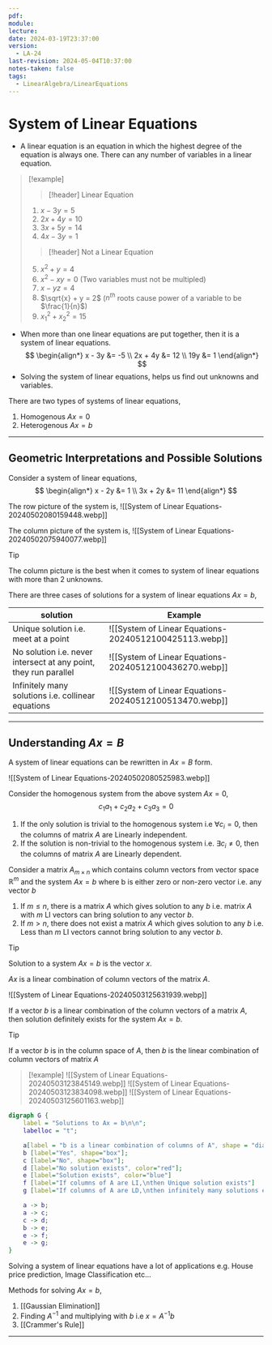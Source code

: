 ```yaml
---
pdf: 
module: 
lecture: 
date: 2024-03-19T23:37:00
version:
  - LA-24
last-revision: 2024-05-04T10:37:00
notes-taken: false
tags:
  - LinearAlgebra/LinearEquations
---
```

# System of Linear Equations

- A linear equation is an equation in which the highest degree of the equation is always one. There can any number of variables in a linear equation.

> [!example] 
> 
>> [!header] Linear Equation
> 1. $x - 3y = 5$
> 2. $2x + 4y = 10$
> 3. $3x + 5y = 14$
> 4. $4x - 3y = 1$
> 
>> [!header] Not a Linear Equation
>
> 5. $x^2 + y = 4$
> 6. $x^2 - xy = 0$ (Two variables must not be multipled)
> 7. $x - yz = 4$
> 8. $\sqrt{x} + y = 2$ ($n^{th}$ roots cause power of a variable to be $\frac{1}{n}$)
> 9. $x_1^2 + x_2^2 = 15$

- When more than one linear equations are put together, then it is a system of linear equations.
$$
\begin{align*}
x - 3y &= -5 \\
2x + 4y &= 12 \\
19y &= 1
\end{align*}
$$
- Solving the system of linear equations, helps us find out unknowns and variables.

There are two types of systems of linear equations,
1. Homogenous $Ax = 0$
2. Heterogenous $Ax = b$

---
## Geometric Interpretations and Possible Solutions

Consider a system of linear equations,
$$
\begin{align*}
x - 2y &= 1 \\
3x + 2y &= 11
\end{align*}
$$

The row picture of the system is,
![[System of Linear Equations-20240502080159448.webp]]

The column picture of the system is,
![[System of Linear Equations-20240502075940077.webp]]

> [!tip] 
> The column picture is the best when it comes to system of linear equations with more than 2 unknowns.

There are three cases of solutions for a system of linear equations $Ax = b$,

| solution                                                         | Example                                                |
| ---------------------------------------------------------------- | ------------------------------------------------------ |
| Unique solution i.e. meet at a point                             | ![[System of Linear Equations-20240512100425113.webp]] |
| No solution i.e. never intersect at any point, they run parallel | ![[System of Linear Equations-20240512100436270.webp]] |
| Infinitely many solutions i.e. collinear equations               | ![[System of Linear Equations-20240512100513470.webp]] |

---
## Understanding $Ax = B$

A system of linear equations can be rewritten in $Ax = B$ form.

![[System of Linear Equations-20240502080525983.webp]]

Consider the homogenous system from the above system $Ax = 0$,
$$
c_1a_1 + c_2a_2 + c_3a_3 = 0
$$
1. If the only solution is trivial to the homogenous system i.e $\forall c_i = 0$, then the columns of matrix $A$ are Linearly independent.
2. If the solution is non-trivial to the homogenous system i.e. $\exists c_i \not= 0$, then the columns of matrix $A$ are Linearly dependent.

Consider a matrix $A_{m \times n}$ which contains column vectors from vector space $\mathbb{R}^m$ and the system $Ax = b$ where b is either zero or non-zero vector i.e. any vector $b$
1. If $m \le n$, there is a matrix $A$ which gives solution to any $b$ i.e. matrix $A$ with $m$ LI vectors can bring solution to any vector $b$.
2. If $m \gt n$, there does not exist a matrix $A$ which gives solution to any $b$ i.e. Less than $m$ LI vectors cannot bring solution to any vector $b$.

> [!tip] 
> Solution to a system $Ax = b$ is the vector $x$.

$Ax$ is a linear combination of column vectors of the matrix $A$.

![[System of Linear Equations-20240503125631939.webp]]

If a vector $b$ is a linear combination of the column vectors of a matrix $A$, then solution definitely exists for the system $Ax = b$.

> [!tip] 
> If a vector $b$ is in the column space of $A$, then $b$ is the linear combination of column vectors of matrix $A$

> [!example] 
> ![[System of Linear Equations-20240503123845149.webp]]
> ![[System of Linear Equations-20240503123834098.webp]]
> ![[System of Linear Equations-20240503125601163.webp]]


```dot
digraph G {
	label = "Solutions to Ax = b\n\n";
	labelloc = "t";

	a[label = "b is a linear combination of columns of A", shape = "diamond", color="grey"];
	b [label="Yes", shape="box"];
	c [label="No", shape="box"];
	d [label="No solution exists", color="red"];
	e [label="Solution exists", color="blue"]
	f [label="If columns of A are LI,\nthen Unique solution exists"]
	g [label="If columns of A are LD,\nthen infinitely many solutions exist"]

	a -> b;
	a -> c;
	c -> d;
	b -> e;
	e -> f;
	e -> g;
}
```

Solving a system of linear equations have a lot of applications e.g. House price prediction, Image Classification etc...

Methods for solving $Ax = b$,
1. [[Gaussian Elimination]]
2. Finding $A^{-1}$ and multiplying with $b$ i.e $x = A^{-1}b$
3. [[Crammer's Rule]]

---